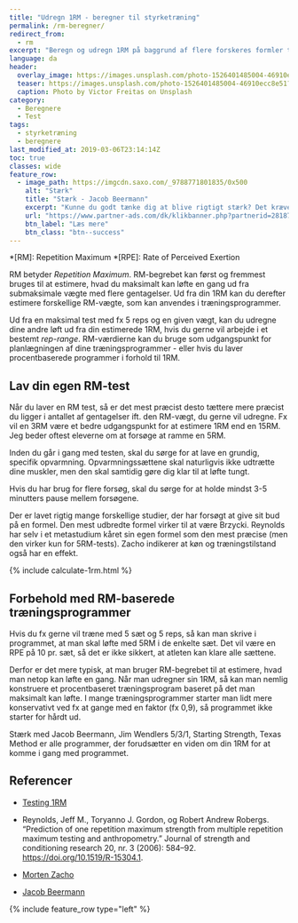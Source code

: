 ```yaml
---
title: "Udregn 1RM - beregner til styrketræning"
permalink: /rm-beregner/
redirect_from:
  - rm
excerpt: "Beregn og udregn 1RM på baggrund af flere forskeres formler til at bestemme 1RM ud fra submaksimale løft - repetitions to fatigue."
language: da
header:
  overlay_image: https://images.unsplash.com/photo-1526401485004-46910ecc8e51?ixlib=rb-1.2.1&auto=format&fit=crop&w=1950&q=80
  teaser: https://images.unsplash.com/photo-1526401485004-46910ecc8e51?ixlib=rb-1.2.1&auto=format&fit=crop&w=400&q=80
  caption: Photo by Victor Freitas on Unsplash
category:
  - Beregnere
  - Test
tags:
  - styrketræning
  - beregnere
last_modified_at: 2019-03-06T23:14:14Z
toc: true
classes: wide
feature_row:
  - image_path: https://imgcdn.saxo.com/_9788771801835/0x500
    alt: "Stærk"
    title: "Stærk - Jacob Beermann"
    excerpt: "Kunne du godt tænke dig at blive rigtigt stærk? Det kræver den rette hjælp, og den kan du heldigvis få af Jacob Beermann med bogen \"Stærk\". Her får du en god og grundig introduktion til hvordan man styrketræner bedst."
    url: "https://www.partner-ads.com/dk/klikbanner.php?partnerid=28187&bannerid=43264&htmlurl=https://www.saxo.com/dk/staerk_jacob-beermann_haeftet_9788771801835"
    btn_label: "Læs mere"
    btn_class: "btn--success"
---
```


*[RM]: Repetition Maximum
*[RPE]: Rate of Perceived Exertion

RM betyder _Repetition Maximum_. RM-begrebet kan først og fremmest bruges til at estimere, hvad du maksimalt kan løfte en gang ud fra submaksimale vægte med flere gentagelser. Ud fra din 1RM kan du derefter estimere forskellige RM-vægte, som kan anvendes i træningsprogrammer. 

Ud fra en maksimal test med fx 5 reps og en given vægt, kan du udregne dine andre løft ud fra din estimerede 1RM, hvis du gerne vil arbejde i et bestemt _rep-range_. RM-værdierne kan du bruge som udgangspunkt for planlægningen af dine træningsprogrammer - eller hvis du laver procentbaserede programmer i forhold til 1RM.

## Lav din egen RM-test

Når du laver en RM test, så er det mest præcist desto tættere mere præcist du ligger i antallet af gentagelser ift. den RM-vægt, du gerne vil udregne. Fx vil en 3RM være et bedre udgangspunkt for at estimere 1RM end en 15RM. Jeg beder oftest eleverne om at forsøge at ramme en 5RM.

Inden du går i gang med testen, skal du sørge for at lave en grundig, specifik opvarmning. Opvarmningssættene skal naturligvis ikke udtrætte dine muskler, men den skal samtidig gøre dig klar til at løfte tungt.

Hvis du har brug for flere forsøg, skal du sørge for at holde mindst 3-5 minutters pause mellem forsøgene.

Der er lavet rigtig mange forskellige studier, der har forsøgt at give sit bud på en formel. Den mest udbredte formel virker til at være Brzycki. Reynolds har selv i et metastudium kåret sin egen formel som den mest præcise (men den virker kun for 5RM-tests). Zacho indikerer at køn og træningstilstand også har en effekt.

{% include calculate-1rm.html %}

## Forbehold med RM-baserede træningsprogrammer

Hvis du fx gerne vil træne med 5 sæt og 5 reps, så kan man skrive i programmet, at man skal løfte med 5RM i de enkelte sæt. Det vil være en RPE på 10 pr. sæt, så det er ikke sikkert, at atleten kan klare alle sættene.

Derfor er det mere typisk, at man bruger RM-begrebet til at estimere, hvad man netop kan løfte en gang. Når man udregner sin 1RM, så kan man nemlig konstruere et procentbaseret træningsprogram baseret på det man maksimalt kan løfte. I mange træningsprogrammer starter man lidt mere konservativt ved fx at gange med en faktor (fx 0,9), så programmet ikke starter for hårdt ud.

Stærk med Jacob Beermann, Jim Wendlers 5/3/1, Starting Strength, Texas Method er alle programmer, der forudsætter en viden om din 1RM for at komme i gang med programmet.

## Referencer

- [Testing 1RM](https://www.scienceforsport.com/1rm-testing/)

- Reynolds, Jeff M., Toryanno J. Gordon, og Robert Andrew Robergs. “Prediction of one repetition maximum strength from multiple repetition maximum testing and anthropometry.” Journal of strength and conditioning research 20, nr. 3 (2006): 584–92. https://doi.org/10.1519/R-15304.1.

- [Morten Zacho](https://www.motion-online.dk/rm-beregner-teoretisk-baggrund/)

- [Jacob Beermann](https://maxer.dk/artikler/maxtest)

{% include feature_row type="left" %}
